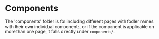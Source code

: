 # Components

The 'components' folder is for including different pages with fodler names with their own individual components, or if the component is applicable on more than one page, it falls directly under `components/`.